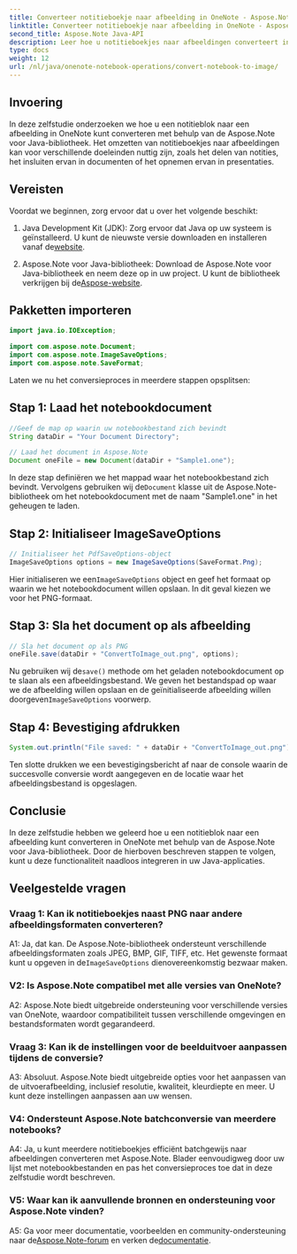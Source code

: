 ```yaml
---
title: Converteer notitieboekje naar afbeelding in OneNote - Aspose.Note
linktitle: Converteer notitieboekje naar afbeelding in OneNote - Aspose.Note
second_title: Aspose.Note Java-API
description: Leer hoe u notitieboekjes naar afbeeldingen converteert in OneNote met behulp van Aspose.Note voor Java. Integreer deze functionaliteit eenvoudig in uw Java-applicaties.
type: docs
weight: 12
url: /nl/java/onenote-notebook-operations/convert-notebook-to-image/
---
```

## Invoering

In deze zelfstudie onderzoeken we hoe u een notitieblok naar een afbeelding in OneNote kunt converteren met behulp van de Aspose.Note voor Java-bibliotheek. Het omzetten van notitieboekjes naar afbeeldingen kan voor verschillende doeleinden nuttig zijn, zoals het delen van notities, het insluiten ervan in documenten of het opnemen ervan in presentaties.

## Vereisten

Voordat we beginnen, zorg ervoor dat u over het volgende beschikt:

1.  Java Development Kit (JDK): Zorg ervoor dat Java op uw systeem is geïnstalleerd. U kunt de nieuwste versie downloaden en installeren vanaf de[website](https://www.oracle.com/java/technologies/javase-jdk15-downloads.html).

2.  Aspose.Note voor Java-bibliotheek: Download de Aspose.Note voor Java-bibliotheek en neem deze op in uw project. U kunt de bibliotheek verkrijgen bij de[Aspose-website](https://releases.aspose.com/note/java/).

## Pakketten importeren

```java
import java.io.IOException;

import com.aspose.note.Document;
import com.aspose.note.ImageSaveOptions;
import com.aspose.note.SaveFormat;
```

Laten we nu het conversieproces in meerdere stappen opsplitsen:

## Stap 1: Laad het notebookdocument

```java
//Geef de map op waarin uw notebookbestand zich bevindt
String dataDir = "Your Document Directory";

// Laad het document in Aspose.Note
Document oneFile = new Document(dataDir + "Sample1.one");
```

 In deze stap definiëren we het mappad waar het notebookbestand zich bevindt. Vervolgens gebruiken wij de`Document` klasse uit de Aspose.Note-bibliotheek om het notebookdocument met de naam "Sample1.one" in het geheugen te laden.

## Stap 2: Initialiseer ImageSaveOptions

```java
// Initialiseer het PdfSaveOptions-object
ImageSaveOptions options = new ImageSaveOptions(SaveFormat.Png);
```

 Hier initialiseren we een`ImageSaveOptions` object en geef het formaat op waarin we het notebookdocument willen opslaan. In dit geval kiezen we voor het PNG-formaat.

## Stap 3: Sla het document op als afbeelding

```java
// Sla het document op als PNG
oneFile.save(dataDir + "ConvertToImage_out.png", options);
```

 Nu gebruiken wij de`save()` methode om het geladen notebookdocument op te slaan als een afbeeldingsbestand. We geven het bestandspad op waar we de afbeelding willen opslaan en de geïnitialiseerde afbeelding willen doorgeven`ImageSaveOptions` voorwerp.

## Stap 4: Bevestiging afdrukken

```java
System.out.println("File saved: " + dataDir + "ConvertToImage_out.png");
```

Ten slotte drukken we een bevestigingsbericht af naar de console waarin de succesvolle conversie wordt aangegeven en de locatie waar het afbeeldingsbestand is opgeslagen.

## Conclusie

In deze zelfstudie hebben we geleerd hoe u een notitieblok naar een afbeelding kunt converteren in OneNote met behulp van de Aspose.Note voor Java-bibliotheek. Door de hierboven beschreven stappen te volgen, kunt u deze functionaliteit naadloos integreren in uw Java-applicaties.

## Veelgestelde vragen

### Vraag 1: Kan ik notitieboekjes naast PNG naar andere afbeeldingsformaten converteren?

 A1: Ja, dat kan. De Aspose.Note-bibliotheek ondersteunt verschillende afbeeldingsformaten zoals JPEG, BMP, GIF, TIFF, etc. Het gewenste formaat kunt u opgeven in de`ImageSaveOptions` dienovereenkomstig bezwaar maken.

### V2: Is Aspose.Note compatibel met alle versies van OneNote?

A2: Aspose.Note biedt uitgebreide ondersteuning voor verschillende versies van OneNote, waardoor compatibiliteit tussen verschillende omgevingen en bestandsformaten wordt gegarandeerd.

### Vraag 3: Kan ik de instellingen voor de beelduitvoer aanpassen tijdens de conversie?

A3: Absoluut. Aspose.Note biedt uitgebreide opties voor het aanpassen van de uitvoerafbeelding, inclusief resolutie, kwaliteit, kleurdiepte en meer. U kunt deze instellingen aanpassen aan uw wensen.

### V4: Ondersteunt Aspose.Note batchconversie van meerdere notebooks?

A4: Ja, u kunt meerdere notitieboekjes efficiënt batchgewijs naar afbeeldingen converteren met Aspose.Note. Blader eenvoudigweg door uw lijst met notebookbestanden en pas het conversieproces toe dat in deze zelfstudie wordt beschreven.

### V5: Waar kan ik aanvullende bronnen en ondersteuning voor Aspose.Note vinden?

 A5: Ga voor meer documentatie, voorbeelden en community-ondersteuning naar de[Aspose.Note-forum](https://forum.aspose.com/c/note/28) en verken de[documentatie](https://reference.aspose.com/note/java/).